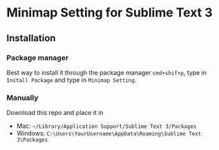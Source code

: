 # Minimap Setting for Sublime Text 3

## Installation

### Package manager

Best way to install it through the package manager `cmd+shif+p`, type in `Install Package` and type in `Minimap Setting`.

### Manually

Download this repo and place it in

- Mac: `~/Library/Application Support/Sublime Text 3/Packages`
- Windows: `C:\Users\YourUsername\AppData\Roaming\Sublime Text 3\Packages`
